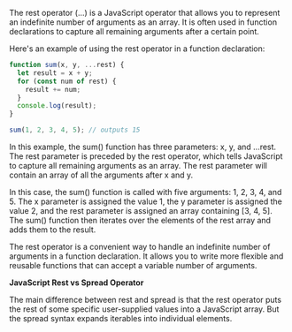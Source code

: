 The rest operator (...) is a JavaScript operator that allows you to represent an indefinite number of arguments as an array. It is often used in function declarations to capture all remaining arguments after a certain point.

Here's an example of using the rest operator in a function declaration:

```js
function sum(x, y, ...rest) {
  let result = x + y;
  for (const num of rest) {
    result += num;
  }
  console.log(result);
}

sum(1, 2, 3, 4, 5); // outputs 15
```

In this example, the sum() function has three parameters: x, y, and ...rest. The rest parameter is preceded by the rest operator, which tells JavaScript to capture all remaining arguments as an array. The rest parameter will contain an array of all the arguments after x and y.

In this case, the sum() function is called with five arguments: 1, 2, 3, 4, and 5. The x parameter is assigned the value 1, the y parameter is assigned the value 2, and the rest parameter is assigned an array containing [3, 4, 5]. The sum() function then iterates over the elements of the rest array and adds them to the result.

The rest operator is a convenient way to handle an indefinite number of arguments in a function declaration. It allows you to write more flexible and reusable functions that can accept a variable number of arguments.

**JavaScript Rest vs Spread Operator**

The main difference between rest and spread is that the rest operator puts the rest of some specific user-supplied values into a JavaScript array. But the spread syntax expands iterables into individual elements.
